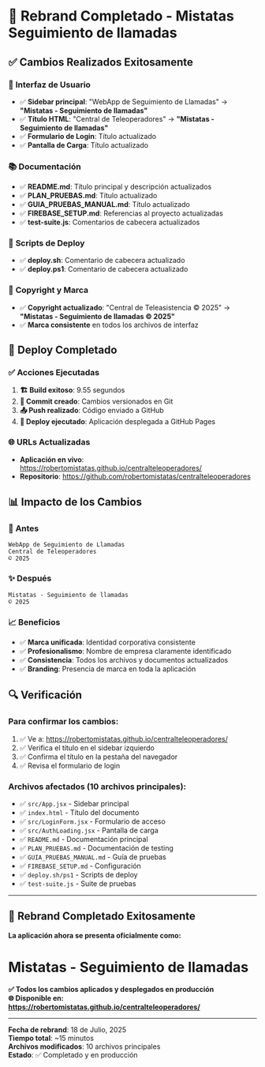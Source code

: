 # 🎨 Rebrand Completado - Mistatas Seguimiento de llamadas

## ✅ **Cambios Realizados Exitosamente**

### 📱 **Interfaz de Usuario**
- ✅ **Sidebar principal**: "WebApp de Seguimiento de Llamadas" → **"Mistatas - Seguimiento de llamadas"**
- ✅ **Título HTML**: "Central de Teleoperadores" → **"Mistatas - Seguimiento de llamadas"**
- ✅ **Formulario de Login**: Título actualizado
- ✅ **Pantalla de Carga**: Título actualizado

### 📚 **Documentación**
- ✅ **README.md**: Título principal y descripción actualizados
- ✅ **PLAN_PRUEBAS.md**: Título actualizado
- ✅ **GUIA_PRUEBAS_MANUAL.md**: Título actualizado
- ✅ **FIREBASE_SETUP.md**: Referencias al proyecto actualizadas
- ✅ **test-suite.js**: Comentarios de cabecera actualizados

### 🚀 **Scripts de Deploy**
- ✅ **deploy.sh**: Comentario de cabecera actualizado
- ✅ **deploy.ps1**: Comentario de cabecera actualizado

### 📝 **Copyright y Marca**
- ✅ **Copyright actualizado**: "Central de Teleasistencia © 2025" → **"Mistatas - Seguimiento de llamadas © 2025"**
- ✅ **Marca consistente** en todos los archivos de interfaz

## 🔄 **Deploy Completado**

### ✅ **Acciones Ejecutadas**
1. **🏗️ Build exitoso**: 9.55 segundos
2. **📝 Commit creado**: Cambios versionados en Git
3. **📤 Push realizado**: Código enviado a GitHub
4. **🚀 Deploy ejecutado**: Aplicación desplegada a GitHub Pages

### 🌐 **URLs Actualizadas**
- **Aplicación en vivo**: https://robertomistatas.github.io/centralteleoperadores/
- **Repositorio**: https://github.com/robertomistatas/centralteleoperadores

## 📊 **Impacto de los Cambios**

### 🎯 **Antes**
```
WebApp de Seguimiento de Llamadas
Central de Teleoperadores
© 2025
```

### ✨ **Después**
```
Mistatas - Seguimiento de llamadas
© 2025
```

### 📈 **Beneficios**
- ✅ **Marca unificada**: Identidad corporativa consistente
- ✅ **Profesionalismo**: Nombre de empresa claramente identificado
- ✅ **Consistencia**: Todos los archivos y documentos actualizados
- ✅ **Branding**: Presencia de marca en toda la aplicación

## 🔍 **Verificación**

### **Para confirmar los cambios:**
1. ✅ Ve a: https://robertomistatas.github.io/centralteleoperadores/
2. ✅ Verifica el título en el sidebar izquierdo
3. ✅ Confirma el título en la pestaña del navegador
4. ✅ Revisa el formulario de login

### **Archivos afectados (10 archivos principales):**
- ✅ `src/App.jsx` - Sidebar principal
- ✅ `index.html` - Título del documento
- ✅ `src/LoginForm.jsx` - Formulario de acceso
- ✅ `src/AuthLoading.jsx` - Pantalla de carga
- ✅ `README.md` - Documentación principal
- ✅ `PLAN_PRUEBAS.md` - Documentación de testing
- ✅ `GUIA_PRUEBAS_MANUAL.md` - Guía de pruebas
- ✅ `FIREBASE_SETUP.md` - Configuración
- ✅ `deploy.sh/ps1` - Scripts de deploy
- ✅ `test-suite.js` - Suite de pruebas

---

## 🎉 **Rebrand Completado Exitosamente**

**La aplicación ahora se presenta oficialmente como:**

# **Mistatas - Seguimiento de llamadas**

**✅ Todos los cambios aplicados y desplegados en producción**  
**🌐 Disponible en: https://robertomistatas.github.io/centralteleoperadores/**

---

**Fecha de rebrand**: 18 de Julio, 2025  
**Tiempo total**: ~15 minutos  
**Archivos modificados**: 10 archivos principales  
**Estado**: ✅ Completado y en producción
